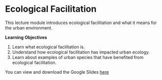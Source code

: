 # Ecological Facilitation

This lecture module introduces ecological facilitation and what it means for the urban environment.

**Learning Objectives**

1. Learn what ecological facilitation is.
1. Understand how ecological facilitation has impacted urban ecology.
1. Learn about examples of urban species that have benefited from ecological facilitation.



You can view and download the Google Slides [here](https://docs.google.com/presentation/d/1FPAjKqRXUfbcT5HsWfzx_M4iCGkKAEjPkd2uDOF_psc/edit#slide=id.p)
